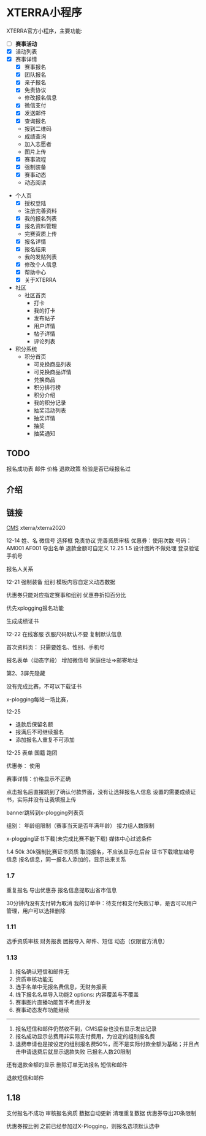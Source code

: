 # XTERRA小程序
XTERRA官方小程序，主要功能:
- [ ] **赛事活动**
- [x] 活动列表
- [x] 赛事详情
	- [x] 赛事报名
	- [x] 团队报名
	- [x] 亲子报名
	- [x] 免责协议
	- 修改报名信息
	- [x] 微信支付
	- [x] 发送邮件
	- [x] 查询报名
	- 报到二维码
	- 成绩查询
	- 加入志愿者
	- 图片上传
	- [x] 赛事流程
	- [x] 强制装备
	- [x] 赛事动态
	- 动态阅读
* 个人页
	- [x] 授权登陆
	- 注册完善资料
	- [x] 我的报名列表
	- [x] 报名资料管理
	- 完赛资质上传
	- [x] 报名详情
	- [x] 报名结果
	- 我的发贴列表
	- [x] 修改个人信息
	- [x] 帮助中心
	- [x] 关于XTERRA
* 社区	
  - 社区首页
	- 打卡
	- 我的打卡
	- 发布帖子
	- 用户详情
	- 帖子详情
	- 评论列表
* 积分系统	
  - 积分首页
	- 可兑换商品列表
	- 可兑换商品详情
	- 兑换商品
	- 积分排行榜
	- 积分介绍
	- 我的积分记录
	- 抽奖活动列表
	- 抽奖详情
	- 抽奖
	- 抽奖通知





## TODO
报名成功表
邮件
价格
退款政策
检验是否已经报名过

## 介绍

## 链接

[CMS](https://xterra-c2969f-1258173660.tcloudbaseapp.com)
xterra/xterra2020

12-14
姓、名
微信号
选择框 免责协议
完善资质审核
优惠券：使用次数
号码：
AM001
AF001
导出名单
退款金额可自定义
12.25
1.5
设计图片不做处理
登录验证手机号

报名人关系

12-21
强制装备 组别
模板内容自定义动态数据

优惠券只能对应指定赛事和组别
优惠券折扣百分比

优先xplogging报名功能

生成成绩证书

12-22
在线客服
衣服尺码默认不要
复制默认信息

首次资料页：
只需要姓名、性别、手机号

报名表单（动态字段）
增加微信号
家庭住址=>邮寄地址

第2、3屏先隐藏

没有完成比赛，不可以下载证书

x-plogging每站一场比赛，

12-25

- 退款后保留名额
- 报满后不可继续报名
- 添加报名人重复不可添加

12-25
表单
 国籍
 跑团


优惠券：
使用


赛事详情：价格显示不正确 

点击报名后直接跳到了确认付款界面，没有让选择报名人信息
设置的需要成绩证书，实际并没有让我填报上传

banner跳转到x-plogging列表页


组别：
年龄组限制（赛事当天是否年满年龄）
接力组人数限制

x-plogging证书下载(未完成比赛不能下载)
媒体中心过滤条件

1.4
50k 30k强制比赛证书资质
取消报名，不应该显示在后台
证书下载增加编号信息
报名信息，同一报名人添加的，显示出来关系

### 1.7
重复报名
导出优惠券
报名信息提取出省市信息

30分钟内没有支付转为取消
我的订单中：待支付和支付失败订单，是否可以用户管理，用户可以选择删除

### 1.11
选手资质审核
财务报表
团报导入
邮件、短信
动态（仅限官方消息）

### 1.13
1. 报名确认短信和邮件无
2. 资质审核功能无
3. 选手名单中无报名费信息，无财务报表
4. 线下报名名单导入功能2 options: 内容覆盖与不覆盖
5. 赛事图片直播功能暂不考虑开发
6. 赛事动态发布功能继续
-----
1. 报名短信和邮件仍然收不到，CMS后台也没有显示发出记录
2. 报名成功显示总费用非实际支付费用，为设定的组别报名费
3. 退费申请也是按设定的组别报名费50%，而不是实际付款金额为基础；并且点击申请退费后就显示退款失败
已报名人数20限制

还有退款金额的显示
删除订单无法报名
短信和邮件

退款短信和邮件

## 1.18
支付报名不成功
审核报名资质
数据自动更新
清理重复数据
优惠券导出20条限制

优惠券按比例
之前已经参加过X-Plogging，则报名选项默认选中